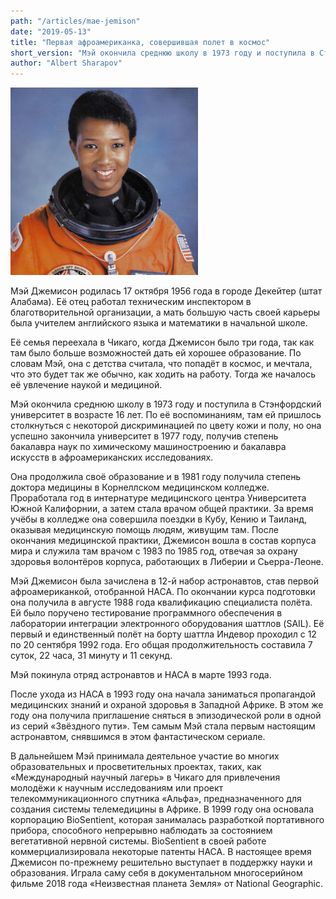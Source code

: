 ```yaml
---
path: "/articles/mae-jemison"
date: "2019-05-13"
title: "Первая афроамериканка, совершившая полет в космос"
short_version: "Мэй окончила среднюю школу в 1973 году и поступила в Стэнфордский университет в возрасте 16 лет. По её воспоминаниям, там ей пришлось столкнуться с некоторой дискриминацией по цвету кожи и полу, но она успешно закончила университет в 1977 году, получив степень бакалавра наук по химическому машиностроению и бакалавра искусств в афроамериканских исследованиях."
author: "Albert Sharapov"
---
```


![Mae Jemison](./mae-jemison.jpg)

Мэй Джемисон родилась 17 октября 1956 года в городе Декейтер (штат Алабама). Её отец работал техническим инспектором в благотворительной организации, а мать большую часть своей карьеры была учителем английского языка и математики в начальной школе.

Её семья переехала в Чикаго, когда Джемисон было три года, так как там было больше возможностей дать ей хорошее образование. По словам Мэй, она с детства считала, что попадёт в космос, и мечтала, что это будет так же обычно, как ходить на работу. Тогда же началось её увлечение наукой и медициной.

Мэй окончила среднюю школу в 1973 году и поступила в Стэнфордский университет в возрасте 16 лет. По её воспоминаниям, там ей пришлось столкнуться с некоторой дискриминацией по цвету кожи и полу, но она успешно закончила университет в 1977 году, получив степень бакалавра наук по химическому машиностроению и бакалавра искусств в афроамериканских исследованиях.

Она продолжила своё образование и в 1981 году получила степень доктора медицины в Корнеллском медицинском колледже. Проработала год в интернатуре медицинского центра Университета Южной Калифорнии, а затем стала врачом общей практики. За время учёбы в колледже она совершила поездки в Кубу, Кению и Таиланд, оказывая медицинскую помощь людям, живущим там. После окончания медицинской практики, Джемисон вошла в состав корпуса мира и служила там врачом с 1983 по 1985 год, отвечая за охрану здоровья волонтёров корпуса, работающих в Либерии и Сьерра-Леоне.

Мэй Джемисон была зачислена в 12-й набор астронавтов, став первой афроамериканкой, отобранной НАСА. По окончании курса подготовки она получила в августе 1988 года квалификацию специалиста полёта. Ей было поручено тестирование программного обеспечения в лаборатории интеграции электронного оборудования шаттлов (SAIL). Её первый и единственный полёт на борту шаттла Индевор проходил с 12 по 20 сентября 1992 года. Его общая продолжительность составила 7 суток, 22 часа, 31 минуту и 11 секунд.

Мэй покинула отряд астронавтов и НАСА в марте 1993 года.

После ухода из НАСА в 1993 году она начала заниматься пропагандой медицинских знаний и охраной здоровья в Западной Африке. В этом же году она получила приглашение сняться в эпизодической роли в одной из серий «Звёздного пути». Тем самым Мэй стала первым настоящим астронавтом, снявшимся в этом фантастическом сериале.

В дальнейшем Мэй принимала деятельное участие во многих образовательных и просветительных проектах, таких, как «Международный научный лагерь» в Чикаго для привлечения молодёжи к научным исследованиям или проект телекоммуникационного спутника «Альфа», предназначенного для создания системы телемедицины в Африке. В 1999 году она основала корпорацию BioSentient, которая занималась разработкой портативного прибора, способного непрерывно наблюдать за состоянием вегетативной нервной системы. BioSentient в своей работе коммерциализировала некоторые патенты НАСА. В настоящее время Джемисон по-прежнему решительно выступает в поддержку науки и образования. Играла саму себя в документальном многосерийном фильме 2018 года «Неизвестная планета Земля» от National Geographic.